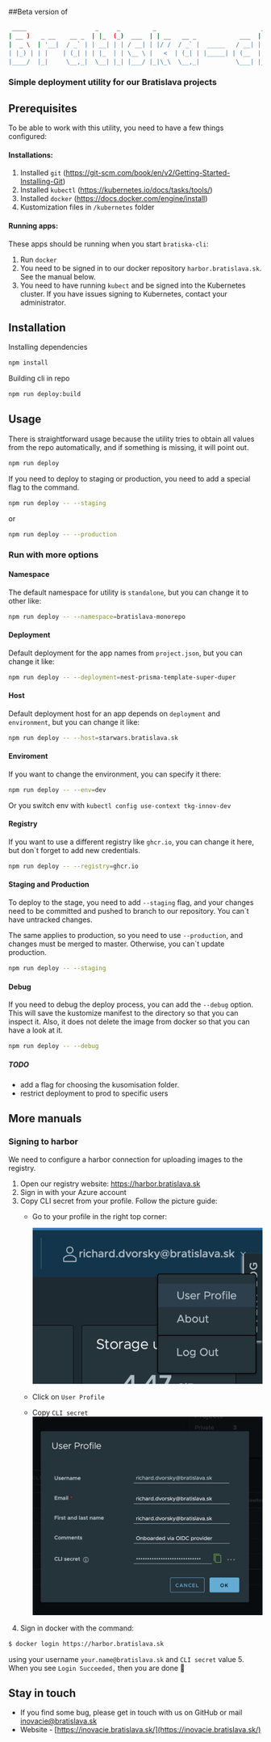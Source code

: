 ##Beta version of
```bash
 ____                   _     _         _                             _   _ 
| __ )   _ __    __ _  | |_  (_)  ___  | | __   __ _            ___  | | (_)
|  _ \  | '__|  / _` | | __| | | / __| | |/ /  / _` |  _____   / __| | | | |
| |_) | | |    | (_| | | |_  | | \__ \ |   <  | (_| | |_____| | (__  | | | |
|____/  |_|     \__,_|  \__| |_| |___/ |_|\_\  \__,_|          \___| |_| |_|
```
### Simple deployment utility for our Bratislava projects


## Prerequisites
To be able to work with this utility, you need to have a few things configured:

#### Installations:
1. Installed `git` (https://git-scm.com/book/en/v2/Getting-Started-Installing-Git)
2. Installed `kubectl` (https://kubernetes.io/docs/tasks/tools/)
3. Installed `docker` (https://docs.docker.com/engine/install)
4. Kustomization files in `/kubernetes` folder


#### Running apps:
These apps should be running when you start `bratiska-cli`:
1. Run `docker`
2. You need to be signed in to our docker repository `harbor.bratislava.sk`. See the manual below.
3. You need to have running `kubect` and be signed into the Kubernetes cluster. If you have issues signing to Kubernetes, contact your administrator.


## Installation

Installing dependencies
```bash
npm install
```

Building cli in repo
```bash
npm run deploy:build
```

## Usage
There is straightforward usage because the utility tries to obtain all values from the repo automatically, and if something is missing, it will point out.
```bash
npm run deploy
```

If you need to deploy to staging or production, you need to add a special flag to the command.
```bash
npm run deploy -- --staging
```
or
```bash
npm run deploy -- --production
```

### Run with more options

#### Namespace
The default namespace for utility is `standalone`, but you can change it to other like:
```bash
npm run deploy -- --namespace=bratislava-monorepo
```

#### Deployment
Default deployment for the app names from `project.json`, but you can change it like:
```bash
npm run deploy -- --deployment=nest-prisma-template-super-duper
```

#### Host
Default deployment host for an app depends on `deployment` and `environment`, but you can change it like:
```bash
npm run deploy -- --host=starwars.bratislava.sk
```

#### Enviroment
If you want to change the environment, you can specify it there:
```bash
npm run deploy -- --env=dev
```
Or you switch env with `kubectl config use-context tkg-innov-dev`

#### Registry
If you want to use a different registry like `ghcr.io`, you can change it here, but don`t forget to add new credentials.
```bash
npm run deploy -- --registry=ghcr.io
```

#### Staging and Production
To deploy to the stage, you need to add `--staging` flag, and your changes need to be committed and pushed to branch to our repository. You can`t have untracked changes.

The same applies to production, so you need to use `--production`, and changes must be merged to master. Otherwise, you can`t update production.

```bash
npm run deploy -- --staging
```

#### Debug
If you need to debug the deploy process, you can add the `--debug` option. This will save the kustomize manifest to the directory so that you can inspect it. Also, it does not delete the image from docker so that you can have a look at it.

```bash
npm run deploy -- --debug
```

##### TODO
- add a flag for choosing the kusomisation folder.
- restrict deployment to prod to specific users

## More manuals

### Signing to harbor

We need to configure a harbor connection for uploading images to the registry.

1. Open our registry website: https://harbor.bratislava.sk
2. Sign in with your Azure account
3. Copy CLI secret from your profile. Follow the picture guide:
   - Go to your profile in the right top corner:
   
     ![alt text](./public/readme/user.png)
   
   - Click on `User Profile`
   - Copy `CLI secret`
     ![alt text](./public/readme/profile.png)
4. Sign in docker with the command:
```bash
$ docker login https://harbor.bratislava.sk
```
using your username `your.name@bratislava.sk` and `CLI secret` value
5. When you see `Login Succeeded,` then you are done 👏


## Stay in touch
- If you find some bug, please get in touch with us on GitHub or mail inovacie@bratislava.sk
- Website - [https://inovacie.bratislava.sk/](https://inovacie.bratislava.sk/)
